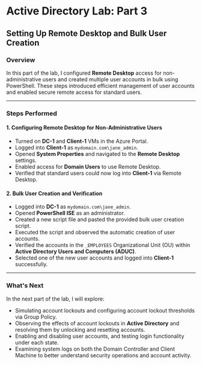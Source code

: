# Active Directory Lab: Part 3  
## Setting Up Remote Desktop and Bulk User Creation  

### Overview  
In this part of the lab, I configured **Remote Desktop** access for non-administrative users and created multiple user accounts in bulk using PowerShell. These steps introduced efficient management of user accounts and enabled secure remote access for standard users.

---

### Steps Performed  

#### 1. Configuring Remote Desktop for Non-Administrative Users  
- Turned on **DC-1** and **Client-1** VMs in the Azure Portal.  
- Logged into **Client-1** as `mydomain.com\jane_admin`.  
- Opened **System Properties** and navigated to the **Remote Desktop** settings.  
- Enabled access for **Domain Users** to use Remote Desktop.  
- Verified that standard users could now log into **Client-1** via Remote Desktop.  

#### 2. Bulk User Creation and Verification  
- Logged into **DC-1** as `mydomain.com\jane_admin`.  
- Opened **PowerShell ISE** as an administrator.  
- Created a new script file and pasted the provided bulk user creation script.  
- Executed the script and observed the automatic creation of user accounts.  
- Verified the accounts in the `_EMPLOYEES` Organizational Unit (OU) within **Active Directory Users and Computers (ADUC)**.  
- Selected one of the new user accounts and logged into **Client-1** successfully.  

---

### What's Next  
In the next part of the lab, I will explore:  
- Simulating account lockouts and configuring account lockout thresholds via Group Policy.  
- Observing the effects of account lockouts in **Active Directory** and resolving them by unlocking and resetting accounts.  
- Enabling and disabling user accounts, and testing login functionality under each state.  
- Examining system logs on both the Domain Controller and Client Machine to better understand security operations and account activity.  
